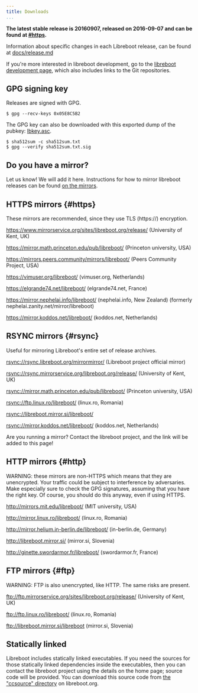 ```yaml
---
title: Downloads
...
```


**The latest stable release is 20160907, released on 2016-09-07 and can
be found at [\#https](#https).**

Information about specific changes in each Libreboot release, can be found
at [docs/release.md](docs/release.md)

If you're more interested in libreboot development, go to the
[libreboot development page](../git.md), which also includes links to the
Git repositories.

GPG signing key
---------------

Releases are signed with GPG.

    $ gpg --recv-keys 0x05E8C5B2

The GPG key can also be downloaded with this exported dump of the
pubkey: [lbkey.asc](lbkey.asc).

    $ sha512sum -c sha512sum.txt
    $ gpg --verify sha512sum.txt.sig

Do you have a mirror?
---------------------

Let us know! We will add it here. Instructions for how to mirror
libreboot releases can be found [on the mirrors](#https).

HTTPS mirrors {#https}
-------------

These mirrors are recommended, since they use TLS (https://) encryption.

<https://www.mirrorservice.org/sites/libreboot.org/release/> (University
of Kent, UK)

<https://mirror.math.princeton.edu/pub/libreboot/> (Princeton
university, USA)

<https://mirrors.peers.community/mirrors/libreboot/> (Peers Community
Project, USA)

<https://vimuser.org/libreboot/> (vimuser.org, Netherlands)

<https://elgrande74.net/libreboot/> (elgrande74.net, France)

<https://mirror.nephelai.info/libreboot/> (nephelai.info, New Zealand)
(formerly nephelai.zanity.net/mirror/libreboot)

<https://mirror.koddos.net/libreboot/> (koddos.net, Netherlands)

RSYNC mirrors {#rsync}
-------------

Useful for mirroring Libreboot's entire set of release archives.

<rsync://rsync.libreboot.org/mirrormirror/> (Libreboot project official mirror)

<rsync://rsync.mirrorservice.org/libreboot.org/release/> (University of Kent,
UK)

<rsync://mirror.math.princeton.edu/pub/libreboot/> (Princeton university, USA)

<rsync://ftp.linux.ro/libreboot/> (linux.ro, Romania)

<rsync://libreboot.mirror.si/libreboot/>

<rsync://mirror.koddos.net/libreboot/> (koddos.net, Netherlands)

Are you running a mirror? Contact the libreboot project, and the link will be
added to this page!

HTTP mirrors {#http}
------------

WARNING: these mirrors are non-HTTPS which means that they are
unencrypted. Your traffic could be subject to interference by
adversaries. Make especially sure to check the GPG signatures, assuming
that you have the right key. Of course, you should do this anyway, even
if using HTTPS.

<http://mirrors.mit.edu/libreboot/> (MIT university, USA)

<http://mirror.linux.ro/libreboot/> (linux.ro, Romania)

<http://mirror.helium.in-berlin.de/libreboot/> (in-berlin.de, Germany)

<http://libreboot.mirror.si/> (mirror.si, Slovenia)

<http://ginette.swordarmor.fr/libreboot/> (swordarmor.fr, France)

FTP mirrors {#ftp}
-----------

WARNING: FTP is also unencrypted, like HTTP. The same risks are present.

<ftp://ftp.mirrorservice.org/sites/libreboot.org/release/> (University
of Kent, UK)

<ftp://ftp.linux.ro/libreboot/> (linux.ro, Romania)

<ftp://libreboot.mirror.si/libreboot> (mirror.si, Slovenia)

Statically linked
------------------

Libreboot includes statically linked executables. If you need the
sources for those statically linked dependencies inside the executables,
then you can contact the libreboot project using the details on the home
page; source code will be provided. You can download this source code
from [the "ccsource" directory](ccsource/) on libreboot.org.
